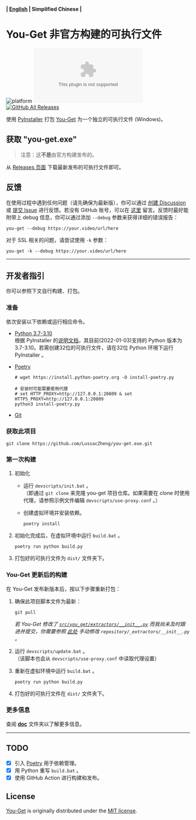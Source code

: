 **| [English](README.md) | Simplified Chinese |**

# You-Get 非官方构建的可执行文件

![platform](https://img.shields.io/badge/platform-Windows-brightgreen?logo=windows)
![GitHub release](https://img.shields.io/github/v/release/LussacZheng/you-get.exe?include_prereleases&label=build)
[![GitHub All Releases](https://img.shields.io/github/downloads/LussacZheng/you-get.exe/total?color=green&logo=github)](https://github.com/LussacZheng/you-get.exe/releases)

使用 [PyInstaller](https://github.com/pyinstaller/pyinstaller) 打包 [You-Get](https://github.com/soimort/you-get) 为一个独立的可执行文件 (Windows)。

## 获取 "you-get.exe"

> 注意：这**不是**由官方构建发布的。

从 [Releases 页面](https://github.com/LussacZheng/you-get.exe/releases) 下载最新发布的可执行文件即可。

## 反馈

在使用过程中遇到任何问题（请先确保为最新版），你可以通过 [创建 Discussion](https://github.com/LussacZheng/you-get.exe/discussions) 或 [提交 Issue](https://github.com/LussacZheng/you-get.exe/issues) 进行反馈。若没有 GitHub 账号，可以在 [这里](https://blog.lussac.net/archives/315/) 留言。反馈时最好能附带上 debug 信息，你可以通过添加 `--debug` 参数来获得详细的错误报告：

```shell
you-get --debug https://your.video/url/here
```

对于 SSL 相关的问题，请尝试使用 `-k` 参数：

```shell
you-get -k --debug https://your.video/url/here
```

---

## 开发者指引

你可以参照下文自行构建、打包。

### 准备

依次安装以下依赖或运行相应命令。

- [Python 3.7-3.10](https://www.python.org/downloads/windows/)  
   根据 PyInstaller 的[说明文档](https://github.com/pyinstaller/pyinstaller#requirements-and-tested-platforms)，其目前(2022-01-03)支持的 Python 版本为 3.7-3.10。若需创建32位的可执行文件，请在32位 Python 环境下运行 PyInstaller 。

- [Poetry](https://github.com/python-poetry/poetry#installation)

   ```shell
   # wget https://install.python-poetry.org -O install-poetry.py

   # 安装时可能需要使用代理
   # set HTTP_PROXY=http://127.0.0.1:20809 & set HTTPS_PROXY=http://127.0.0.1:20809
   python3 install-poetry.py
   ```

- [Git](https://git-scm.com/)

### 获取此项目

```shell
git clone https://github.com/LussacZheng/you-get.exe.git
```

### 第一次构建

1. 初始化
    - 运行 `devscripts/init.bat` 。  
      （即通过 `git clone` 来克隆 you-get 项目仓库。如果需要在 clone 时使用代理，请参照示例文件编辑 `devscripts/use-proxy.conf` 。）
    - 创建虚拟环境并安装依赖。
  
      ```shell
      poetry install
      ```

2. 初始化完成后，在虚拟环境中运行 `build.bat` 。

   ```shell
   poetry run python build.py
   ```

3. 打包好的可执行文件为 `dist/` 文件夹下。

### You-Get 更新后的构建

在 You-Get 发布新版本后，按以下步骤重新打包：

1. 确保此项目脚本文件为最新：

   ```shell
   git pull
   ```

   *若 You-Get 修改了 [`src/you_get/extractors/__init__.py`](https://github.com/soimort/you-get/blob/develop/src/you_get/extractors/__init__.py) 而我尚未及时跟进并提交，你需要参照 [此处](https://github.com/LussacZheng/you-get.exe/blob/master/doc/PyInstaller-Options.md#%E7%89%B9%E6%AE%8A%E6%83%85%E5%86%B5) 手动修改 `repository/_extractors/__init__.py` 。*

2. 运行 `devscripts/update.bat` 。  
   （该脚本也会从 `devscripts/use-proxy.conf` 中读取代理设置）
3. 重新在虚拟环境中运行 `build.bat` 。

   ```shell
   poetry run python build.py
   ```

4. 打包好的可执行文件在 `dist/` 文件夹下。

### 更多信息

查阅 [**doc**](https://github.com/LussacZheng/you-get.exe/tree/master/doc) 文件夹以了解更多信息。

---

## TODO

- [x] 引入 [Poetry](https://github.com/python-poetry/poetry) 用于依赖管理。
- [x] 用 Python 重写 `build.bat` 。
- [x] 使用 GitHub Action 进行构建和发布。

## License

[You-Get](https://github.com/soimort/you-get) is originally distributed under the [MIT license](https://github.com/soimort/you-get/blob/develop/LICENSE.txt).
